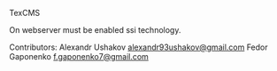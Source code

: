 TexCMS

On webserver must be enabled ssi technology.

Contributors:
Alexandr Ushakov <alexandr93ushakov@gmail.com>
Fedor Gaponenko <f.gaponenko7@gmail.com>
